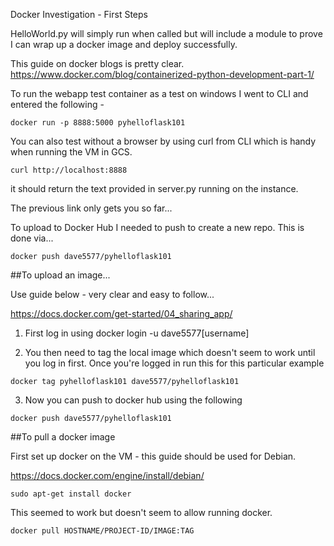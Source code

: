 Docker Investigation - First Steps

HelloWorld.py will simply run when called but will include a module to prove I can wrap up a docker image and deploy successfully.


This guide on docker blogs is pretty clear.
https://www.docker.com/blog/containerized-python-development-part-1/

To run the webapp test container as a test on windows I went to CLI and entered the following -

```
docker run -p 8888:5000 pyhelloflask101
```

You can also test without a browser by using curl from CLI which is handy when running the VM in GCS.

```
curl http://localhost:8888
```

it should return the text provided in server.py running on the instance.

The previous link only gets you so far...

To upload to Docker Hub I needed to push to create a new repo. This is done via...

```
docker push dave5577/pyhelloflask101
```


##To upload an image...

Use guide below - very clear and easy to follow...

https://docs.docker.com/get-started/04_sharing_app/

1. First log in using docker login -u dave5577[username]

2. You then need to tag the local image which doesn't seem to work until you log in first. Once you're logged in run this for this particular example

```
docker tag pyhelloflask101 dave5577/pyhelloflask101
```

3. Now you can push to docker hub using the following

```
docker push dave5577/pyhelloflask101
```

##To pull a docker image

First set up docker on the VM - this guide should be used for Debian.

https://docs.docker.com/engine/install/debian/

```
sudo apt-get install docker
```

This seemed to work but doesn't seem to allow running docker.

```
docker pull HOSTNAME/PROJECT-ID/IMAGE:TAG
```
